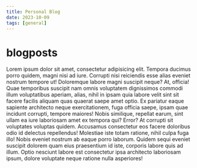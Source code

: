 ```yaml
---
title: Personal Blog
date: 2023-10-09
tags: [general]
---
```


# blogposts

Lorem ipsum dolor sit amet, consectetur adipisicing elit. Tempora ducimus porro quidem, magni nisi
ad iure. Corrupti nisi reiciendis esse alias eveniet nostrum tempore ut! Doloremque labore magni
suscipit neque? At, officia! Quae temporibus suscipit nam omnis voluptatem dignissimos commodi illum
voluptatibus aperiam, alias, nihil in ipsam quia labore velit sint sit facere facilis aliquam quas
quaerat saepe amet optio. Ex pariatur eaque sapiente architecto neque exercitationem, fuga officia
saepe, ipsam quae incidunt corrupti, tempore maiores! Nobis similique, repellat earum, sint ullam ea
iure laboriosam amet ex tempora qui? Error? At corrupti sit voluptates voluptas quidem. Accusamus
consectetur eos facere doloribus odio id delectus repellendus! Molestiae iste totam ratione, nihil
culpa fuga illo! Nobis eveniet nostrum ab eaque porro laborum. Quidem sequi eveniet suscipit dolorem
quam eius praesentium id iste, corporis labore quis ad illum. Optio nesciunt labore est consectetur
ipsa architecto laboriosam ipsum, dolore voluptate neque ratione nulla asperiores!
